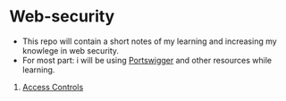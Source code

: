 # Web-security
- This repo will contain a short notes of my learning and increasing my knowlege in web security.
- For most part: i will be using [Portswigger](https://portswigger.net) and other resources while learning.

1. [Access Controls](./Access-Controls/Access-Control.txt)
